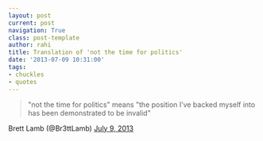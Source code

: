 ```yaml
---
layout: post
current: post
navigation: True
class: post-template
author: rahi
title: Translation of 'not the time for politics'
date: '2013-07-09 10:31:00'
tags:
- chuckles
- quotes
---
```


> "not the time for politics" means "the position I’ve backed myself into has been demonstrated to be invalid"

Brett Lamb (@Br3ttLamb) [July 9, 2013](https://twitter.com/Br3ttLamb/statuses/354640940381638656)
